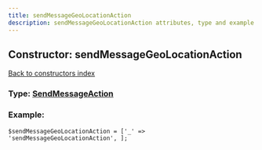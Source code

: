 ```yaml
---
title: sendMessageGeoLocationAction
description: sendMessageGeoLocationAction attributes, type and example
---
```

## Constructor: sendMessageGeoLocationAction  
[Back to constructors index](index.md)






### Type: [SendMessageAction](../types/SendMessageAction.md)


### Example:

```
$sendMessageGeoLocationAction = ['_' => 'sendMessageGeoLocationAction', ];
```